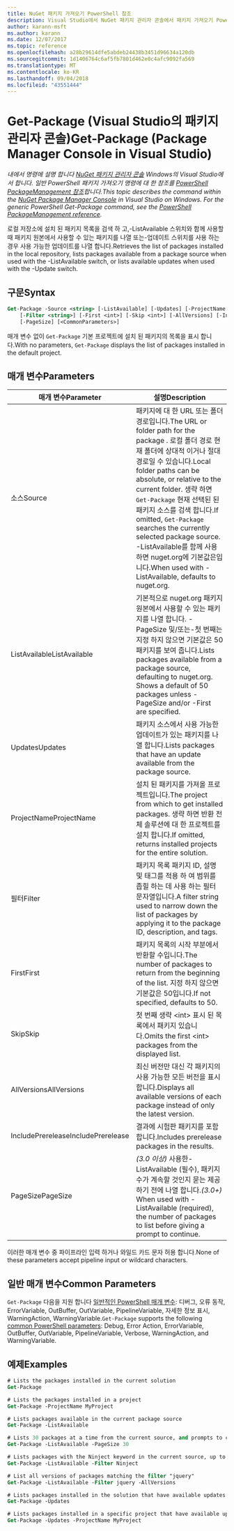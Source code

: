 ```yaml
---
title: NuGet 패키지 가져오기 PowerShell 참조
description: Visual Studio에서 NuGet 패키지 관리자 콘솔에서 패키지 가져오기 PowerShell 명령에 대 한 참조입니다.
author: karann-msft
ms.author: karann
ms.date: 12/07/2017
ms.topic: reference
ms.openlocfilehash: a28b29614dfe5abdeb24438b3451d96634a120db
ms.sourcegitcommit: 1d1406764c6af5fb7801d462e0c4afc9092fa569
ms.translationtype: MT
ms.contentlocale: ko-KR
ms.lasthandoff: 09/04/2018
ms.locfileid: "43551444"
---
```

# <a name="get-package-package-manager-console-in-visual-studio"></a><span data-ttu-id="20374-103">Get-Package (Visual Studio의 패키지 관리자 콘솔)</span><span class="sxs-lookup"><span data-stu-id="20374-103">Get-Package (Package Manager Console in Visual Studio)</span></span>

<span data-ttu-id="20374-104">*내에서 명령에 설명 합니다 [NuGet 패키지 관리자 콘솔](package-manager-console.md) Windows의 Visual Studio에서 합니다. 일반 PowerShell 패키지 가져오기 명령에 대 한 참조를 [PowerShell PackageManagement 참조](/powershell/module/packagemanagement/?view=powershell-6)합니다.*</span><span class="sxs-lookup"><span data-stu-id="20374-104">*This topic describes the command within the [NuGet Package Manager Console](package-manager-console.md) in Visual Studio on Windows. For the generic PowerShell Get-Package command, see the [PowerShell PackageManagement reference](/powershell/module/packagemanagement/?view=powershell-6).*</span></span>

<span data-ttu-id="20374-105">로컬 저장소에 설치 된 패키지 목록을 검색 하 고,-ListAvailable 스위치와 함께 사용할 때 패키지 원본에서 사용할 수 있는 패키지를 나열 또는-업데이트 스위치를 사용 하는 경우 사용 가능한 업데이트를 나열 합니다.</span><span class="sxs-lookup"><span data-stu-id="20374-105">Retrieves the list of packages installed in the local repository, lists packages available from a package source when used with the -ListAvailable switch, or lists available updates when used with the -Update switch.</span></span>

## <a name="syntax"></a><span data-ttu-id="20374-106">구문</span><span class="sxs-lookup"><span data-stu-id="20374-106">Syntax</span></span>

```ps
Get-Package -Source <string> [-ListAvailable] [-Updates] [-ProjectName <string>]
    [-Filter <string>] [-First <int>] [-Skip <int>] [-AllVersions] [-IncludePrerelease]
    [-PageSize] [<CommonParameters>]
```

<span data-ttu-id="20374-107">매개 변수 없이 `Get-Package` 기본 프로젝트에 설치 된 패키지의 목록을 표시 합니다.</span><span class="sxs-lookup"><span data-stu-id="20374-107">With no parameters, `Get-Package` displays the list of packages installed in the default project.</span></span>

## <a name="parameters"></a><span data-ttu-id="20374-108">매개 변수</span><span class="sxs-lookup"><span data-stu-id="20374-108">Parameters</span></span>

| <span data-ttu-id="20374-109">매개 변수</span><span class="sxs-lookup"><span data-stu-id="20374-109">Parameter</span></span> | <span data-ttu-id="20374-110">설명</span><span class="sxs-lookup"><span data-stu-id="20374-110">Description</span></span> |
| --- | --- |
| <span data-ttu-id="20374-111">소스</span><span class="sxs-lookup"><span data-stu-id="20374-111">Source</span></span> | <span data-ttu-id="20374-112">패키지에 대 한 URL 또는 폴더 경로입니다.</span><span class="sxs-lookup"><span data-stu-id="20374-112">The URL or folder path for the package .</span></span> <span data-ttu-id="20374-113">로컬 폴더 경로 현재 폴더에 상대적 이거나 절대 경로일 수 있습니다.</span><span class="sxs-lookup"><span data-stu-id="20374-113">Local folder paths can be absolute, or relative to the current folder.</span></span> <span data-ttu-id="20374-114">생략 하면 `Get-Package` 현재 선택된 된 패키지 소스를 검색 합니다.</span><span class="sxs-lookup"><span data-stu-id="20374-114">If omitted, `Get-Package` searches the currently selected package source.</span></span> <span data-ttu-id="20374-115">-ListAvailable를 함께 사용 하면 nuget.org에 기본값은입니다.</span><span class="sxs-lookup"><span data-stu-id="20374-115">When used with -ListAvailable, defaults to nuget.org.</span></span> |
| <span data-ttu-id="20374-116">ListAvailable</span><span class="sxs-lookup"><span data-stu-id="20374-116">ListAvailable</span></span> | <span data-ttu-id="20374-117">기본적으로 nuget.org 패키지 원본에서 사용할 수 있는 패키지를 나열 합니다. -PageSize 및/또는-첫 번째는 지정 하지 않으면 기본값은 50 패키지를 보여 줍니다.</span><span class="sxs-lookup"><span data-stu-id="20374-117">Lists packages available from a package source, defaulting to nuget.org. Shows a default of 50 packages unless -PageSize and/or -First are specified.</span></span> |
| <span data-ttu-id="20374-118">Updates</span><span class="sxs-lookup"><span data-stu-id="20374-118">Updates</span></span> | <span data-ttu-id="20374-119">패키지 소스에서 사용 가능한 업데이트가 있는 패키지를 나열 합니다.</span><span class="sxs-lookup"><span data-stu-id="20374-119">Lists packages that have an update available from the package source.</span></span> |
| <span data-ttu-id="20374-120">ProjectName</span><span class="sxs-lookup"><span data-stu-id="20374-120">ProjectName</span></span> | <span data-ttu-id="20374-121">설치 된 패키지를 가져올 프로젝트입니다.</span><span class="sxs-lookup"><span data-stu-id="20374-121">The project from which to get installed packages.</span></span> <span data-ttu-id="20374-122">생략 하면 반환 전체 솔루션에 대 한 프로젝트를 설치 합니다.</span><span class="sxs-lookup"><span data-stu-id="20374-122">If omitted, returns installed projects for the entire solution.</span></span> |
| <span data-ttu-id="20374-123">필터</span><span class="sxs-lookup"><span data-stu-id="20374-123">Filter</span></span> | <span data-ttu-id="20374-124">패키지 목록 패키지 ID, 설명 및 태그를 적용 하 여 범위를 좁힐 하는 데 사용 하는 필터 문자열입니다.</span><span class="sxs-lookup"><span data-stu-id="20374-124">A filter string used to narrow down the list of packages by applying it to the package ID, description, and tags.</span></span> |
| <span data-ttu-id="20374-125">First</span><span class="sxs-lookup"><span data-stu-id="20374-125">First</span></span> | <span data-ttu-id="20374-126">패키지 목록의 시작 부분에서 반환할 수입니다.</span><span class="sxs-lookup"><span data-stu-id="20374-126">The number of packages to return from the beginning of the list.</span></span> <span data-ttu-id="20374-127">지정 하지 않으면 기본값은 50입니다.</span><span class="sxs-lookup"><span data-stu-id="20374-127">If not specified, defaults to 50.</span></span> |
| <span data-ttu-id="20374-128">Skip</span><span class="sxs-lookup"><span data-stu-id="20374-128">Skip</span></span> | <span data-ttu-id="20374-129">첫 번째 생략 &lt;int&gt; 표시 된 목록에서 패키지 있습니다.</span><span class="sxs-lookup"><span data-stu-id="20374-129">Omits the first &lt;int&gt; packages from the displayed list.</span></span>  |
| <span data-ttu-id="20374-130">AllVersions</span><span class="sxs-lookup"><span data-stu-id="20374-130">AllVersions</span></span> | <span data-ttu-id="20374-131">최신 버전만 대신 각 패키지의 사용 가능한 모든 버전을 표시합니다.</span><span class="sxs-lookup"><span data-stu-id="20374-131">Displays all available versions of each package instead of only the latest version.</span></span> |
| <span data-ttu-id="20374-132">IncludePrerelease</span><span class="sxs-lookup"><span data-stu-id="20374-132">IncludePrerelease</span></span> | <span data-ttu-id="20374-133">결과에 시험판 패키지를 포함합니다.</span><span class="sxs-lookup"><span data-stu-id="20374-133">Includes prerelease packages in the results.</span></span> |
| <span data-ttu-id="20374-134">PageSize</span><span class="sxs-lookup"><span data-stu-id="20374-134">PageSize</span></span> | <span data-ttu-id="20374-135">*(3.0 이상)*  사용한-ListAvailable (필수), 패키지 수가 계속할 것인지 묻는 제공 하기 전에 나열 합니다.</span><span class="sxs-lookup"><span data-stu-id="20374-135">*(3.0+)* When used with -ListAvailable (required), the number of packages to list before giving a prompt to continue.</span></span> |

<span data-ttu-id="20374-136">이러한 매개 변수 중 파이프라인 입력 하거나 와일드 카드 문자 허용 합니다.</span><span class="sxs-lookup"><span data-stu-id="20374-136">None of these parameters accept pipeline input or wildcard characters.</span></span>

## <a name="common-parameters"></a><span data-ttu-id="20374-137">일반 매개 변수</span><span class="sxs-lookup"><span data-stu-id="20374-137">Common Parameters</span></span>

<span data-ttu-id="20374-138">`Get-Package` 다음을 지원 합니다 [일반적인 PowerShell 매개 변수](http://go.microsoft.com/fwlink/?LinkID=113216): 디버그, 오류 동작, ErrorVariable, OutBuffer, OutVariable, PipelineVariable, 자세한 정보 표시, WarningAction, WarningVariable.</span><span class="sxs-lookup"><span data-stu-id="20374-138">`Get-Package` supports the following [common PowerShell parameters](http://go.microsoft.com/fwlink/?LinkID=113216): Debug, Error Action, ErrorVariable, OutBuffer, OutVariable, PipelineVariable, Verbose, WarningAction, and WarningVariable.</span></span>

## <a name="examples"></a><span data-ttu-id="20374-139">예제</span><span class="sxs-lookup"><span data-stu-id="20374-139">Examples</span></span>

```ps
# Lists the packages installed in the current solution
Get-Package

# Lists the packages installed in a project
Get-Package -ProjectName MyProject

# Lists packages available in the current package source
Get-Package -ListAvailable

# Lists 30 packages at a time from the current source, and prompts to continue if more are available
Get-Package -ListAvailable -PageSize 30

# Lists packages with the Ninject keyword in the current source, up to 50
Get-Package -ListAvailable -Filter Ninject

# List all versions of packages matching the filter "jquery"
Get-Package -ListAvailable -Filter jquery -AllVersions

# Lists packages installed in the solution that have available updates
Get-Package -Updates

# Lists packages installed in a specific project that have available updates
Get-Package -Updates -ProjectName MyProject
```
